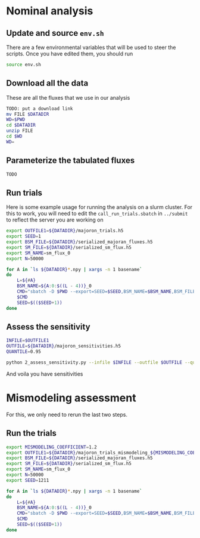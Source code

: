 # Nominal analysis

## Update and source `env.sh`

There are a few environmental variables that will be used to steer the scripts. Once you have edited them, you should run

```bash
source env.sh
```

## Download all the data

These are all the fluxes that we use in our analysis

```bash
TODO: put a download link
mv FILE $DATADIR
WD=$PWD
cd $DATADIR
unzip FILE
cd $WD
WD=
```

## Parameterize the tabulated fluxes

```bash
TODO
```

## Run trials

Here is some example usage for running the analysis on a slurm cluster. For this to work, you will need to edit the `call_run_trials.sbatch` in `../submit` to reflect the server you are working on

```bash
export OUTFILE1=${DATADIR}/majoron_trials.h5
export SEED=1
export BSM_FILE=${DATADIR}/serialized_majoran_fluxes.h5
export SM_FILE=${DATADIR}/serialized_sm_flux.h5
export SM_NAME=sm_flux_0
export N=50000

for A in `ls ${DATADIR}*.npy | xargs -n 1 basename`
do 
    L=${#A}
    BSM_NAME=${A:0:$((L - 4))}_0
    CMD="sbatch -D $PWD --export=SEED=$SEED,BSM_NAME=$BSM_NAME,BSM_FILE=$BSM_FILE,SM_FILE=$SM_FILE,SM_NAME=$SM_NAME,OUTFILE=$OUTFILE1,N=$N ../submit/call_run_trials.sbatch"
    $CMD
    SEED=$(($SEED+1))
done
```

## Assess the sensitivity

```bash
INFILE=$OUTFILE1
OUTFILE=${DATADIR}/majoron_sensitivities.h5
QUANTILE=0.95

python 2_assess_sensitivity.py --infile $INFILE --outfile $OUTFILE --quantile $QUANTILE
```

And voila you have sensitivities

# Mismodeling assessment

For this, we only need to rerun the last two steps.

## Run the trials

```bash
export MISMODELING_COEFFICIENT=1.2
export OUTFILE1=${DATADIR}/majoron_trials_mismodeling_${MISMODELING_COEFFICIENT}.h5
export BSM_FILE=${DATADIR}/serialized_majoran_fluxes.h5
export SM_FILE=${DATADIR}/serialized_sm_flux.h5
export SM_NAME=sm_flux_0
export N=50000
export SEED=1211

for A in `ls ${DATADIR}*.npy | xargs -n 1 basename`
do 
    L=${#A}
    BSM_NAME=${A:0:$((L - 4))}_0
    CMD="sbatch -D $PWD --export=SEED=$SEED,BSM_NAME=$BSM_NAME,BSM_FILE=$BSM_FILE,SM_FILE=$SM_FILE,SM_NAME=$SM_NAME,OUTFILE=$OUTFILE1,N=$N,MISMODELING_COEFFICIENT=$MISMODELING_COEFFICIENT ../submit/call_run_trials.sbatch"
    $CMD
    SEED=$(($SEED+1))
done
```
